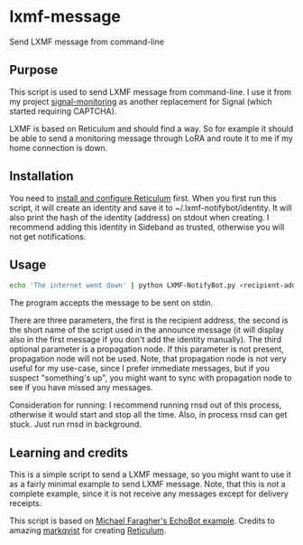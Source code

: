# lxmf-message

Send LXMF message from command-line

## Purpose

This script is used to send LXMF message from command-line. I use it
from my project [signal-monitoring](https://github.com/jooray/signal-monitoring) as
another replacement for Signal (which started requiring CAPTCHA).

LXMF is based on Reticulum and should find a way. So for example it should be able
to send a monitoring message through LoRA and route it to me if my home connection
is down.

## Installation

You need to [install and configure Reticulum](https://reticulum.network/start.html) first.
When you first run this script, it will create an identity and save it to ~/.lxmf-notifybot/identity.
It will also print the hash of the identity (address) on stdout when creating. I recommend
adding this identity in Sideband as trusted, otherwise you will not get notifications.

## Usage

```bash
echo 'The internet went down' | python LXMF-NotifyBot.py <recipient-address> [<short-name>] [<propagation-node>]
```

The program accepts the message to be sent on stdin.

There are three parameters, the first is the recipient address, the second is the short name
of the script used in the announce message (it will display also in the first message if you
don't add the identity manually). The third optional parameter is a propagation node. If this
parameter is not present, propagation node will not be used. Note, that propagation node is
not very useful for my use-case, since I prefer immediate messages, but if you suspect "something's
up", you might want to sync with propagation node to see if you have missed any messages.

Consideration for running: I recommend running rnsd out of this process, otherwise it would start
and stop all the time. Also, in process rnsd can get stuck. Just run rnsd in background.

## Learning and credits

This is a simple script to send a LXMF message, so you might want to use it as a fairly minimal
example to send LXMF message. Note, that this is not a complete example, since it is not receive
any messages except for delivery receipts.

This script is based on [Michael Faragher's EchoBot example](https://github.com/faragher/ReticulumExamples/blob/main/EchoBot.py).
Credits to amazing [markqvist](https://github.com/markqvist/) for creating [Reticulum](https://github.com/markqvist/Reticulum).
